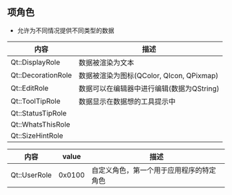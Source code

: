 
## 项角色

- 允许为不同情况提供不同类型的数据

|内容|描述|
|--|--|
|Qt::DisplayRole|数据被渲染为文本|
|Qt::DecorationRole|数据被渲染为图标(QColor, QIcon, QPixmap)|
|Qt::EditRole|数据可以在编辑器中进行编辑(数据为QString)|
|Qt::ToolTipRole|数据显示在数据想的工具提示中|
|Qt::StatusTipRole||
|Qt::WhatsThisRole||
|Qt::SizeHintRole||


|内容|value|描述|
|--|--|--|
|Qt::UserRole|0x0100|自定义角色，第一个用于应用程序的特定角色|
